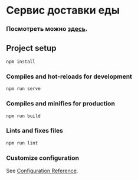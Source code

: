 # Сервис доставки еды
### Посмотреть можно [здесь](https://turdiev.github.io/burgers-shop/#/).

## Project setup
```
npm install
```

### Compiles and hot-reloads for development
```
npm run serve
```

### Compiles and minifies for production
```
npm run build
```

### Lints and fixes files
```
npm run lint
```

### Customize configuration
See [Configuration Reference](https://cli.vuejs.org/config/).
